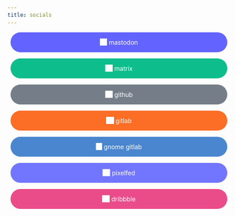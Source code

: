 ```yaml
---
title: socials
---
```


<style>
    @keyframes bounce {
        from {transform: translateY(5em); opacity: 0;}
        50% {transform: translateY(-0.5em); opacity: 100;}
        to {transform: translateY(0em); opacity: 100;}
    }

    .social-buttons {
        display: flex;
        flex-flow: column nowrap;
        gap: 1em;
    }

    .social-buttons div {
        width: 35em;
        max-width: 100%;
        margin: 0 auto;
        border-radius: 10em;
        transition: transform .1s;
        text-align: center;
        animation-name: bounce;
    }

    .social-buttons img{
        height: 1.2em;
        display: inline;
        border-radius: 0;
        vertical-align: text-top;
    }

    .social-buttons a {
        color: #fff;
        text-decoration:none;
        display:block;
        width:100%;
        height:100%;
        padding: 1em 0em;
    }

    .social-buttons div:hover {
        transform: scale(1.05);
    }
</style>

<div class="social-buttons">
    <div style="animation-duration: .5s; background-color: #6364ff">
        <a href="https://fosstodon.org/@kramo">
            <img src="/images/mastodon-icon.svg">
            mastodon
        </a>
    </div>
    <div style="animation-duration: .6s; background-color: #0dbd8b">
        <a href="https://matrix.to/#/@kramo:matrix.org">
            <img src="/images/matrix-icon.svg">
            matrix
        </a>
    </div>
    <div style="animation-duration: .7s; background-color: #757e88">
        <a href="https://github.com/kra-mo">
            <img src="/images/github-icon.svg">
            github
        </a>
    </div>
    <div style="animation-duration: .8s; background-color: #fc6d26">
        <a href="https://gitlab.com/kra-mo">
            <img src="/images/gitlab-icon.svg">
            gitlab
        </a>
    </div>
    <div style="animation-duration: .9s; background-color: #4a86cf">
        <a href="https://gitlab.gnome.org/kramo">
            <img src="/images/gnome-icon.svg">
            gnome gitlab
        </a>
    </div>
    <div style="animation-duration: 1s; background-color: #7276ff">
        <a href="https://pixelfed.social/kramo">
            <img src="/images/pixelfed-icon.svg">
            pixelfed
        </a>
    </div>
    <div style="animation-duration: 1.1s; background-color:  #ea4c89">
        <a href="https://dribbble.com/kramo">
            <img src="/images/dribbble-icon.svg">
            dribbble
        </a>
    </div>
</div>